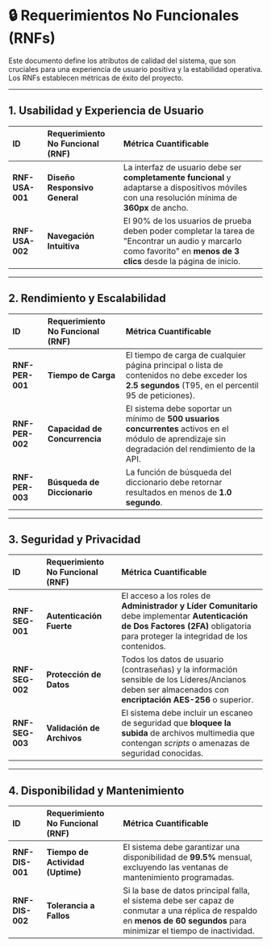 # 🔒 Requerimientos No Funcionales (RNFs)

Este documento define los atributos de calidad del sistema, que son cruciales para una experiencia de usuario positiva y la estabilidad operativa. Los RNFs establecen métricas de éxito del proyecto.

---

## 1. Usabilidad y Experiencia de Usuario

| ID | Requerimiento No Funcional (RNF) | Métrica Cuantificable |
| :--- | :--- | :--- |
| **RNF-USA-001** | **Diseño Responsivo General** | La interfaz de usuario debe ser **completamente funcional** y adaptarse a dispositivos móviles con una resolución mínima de **360px** de ancho. |
| **RNF-USA-002** | **Navegación Intuitiva** | El 90% de los usuarios de prueba deben poder completar la tarea de "Encontrar un audio y marcarlo como favorito" en **menos de 3 clics** desde la página de inicio. |

---

## 2. Rendimiento y Escalabilidad

| ID | Requerimiento No Funcional (RNF) | Métrica Cuantificable |
| :--- | :--- | :--- |
| **RNF-PER-001** | **Tiempo de Carga** | El tiempo de carga de cualquier página principal o lista de contenidos no debe exceder los **2.5 segundos** (T95, en el percentil 95 de peticiones). |
| **RNF-PER-002** | **Capacidad de Concurrencia** | El sistema debe soportar un mínimo de **500 usuarios concurrentes** activos en el módulo de aprendizaje sin degradación del rendimiento de la API. |
| **RNF-PER-003** | **Búsqueda de Diccionario** | La función de búsqueda del diccionario debe retornar resultados en menos de **1.0 segundo**. |

---

## 3. Seguridad y Privacidad

| ID | Requerimiento No Funcional (RNF) | Métrica Cuantificable |
| :--- | :--- | :--- |
| **RNF-SEG-001** | **Autenticación Fuerte** | El acceso a los roles de **Administrador y Líder Comunitario** debe implementar **Autenticación de Dos Factores (2FA)** obligatoria para proteger la integridad de los contenidos. |
| **RNF-SEG-002** | **Protección de Datos** | Todos los datos de usuario (contraseñas) y la información sensible de los Líderes/Ancianos deben ser almacenados con **encriptación AES-256** o superior. |
| **RNF-SEG-003** | **Validación de Archivos** | El sistema debe incluir un escaneo de seguridad que **bloquee la subida** de archivos multimedia que contengan *scripts* o amenazas de seguridad conocidas. |

---

## 4. Disponibilidad y Mantenimiento

| ID | Requerimiento No Funcional (RNF) | Métrica Cuantificable |
| :--- | :--- | :--- |
| **RNF-DIS-001** | **Tiempo de Actividad (Uptime)** | El sistema debe garantizar una disponibilidad de **99.5%** mensual, excluyendo las ventanas de mantenimiento programadas. |
| **RNF-DIS-002** | **Tolerancia a Fallos** | Si la base de datos principal falla, el sistema debe ser capaz de conmutar a una réplica de respaldo en **menos de 60 segundos** para minimizar el tiempo de inactividad. |